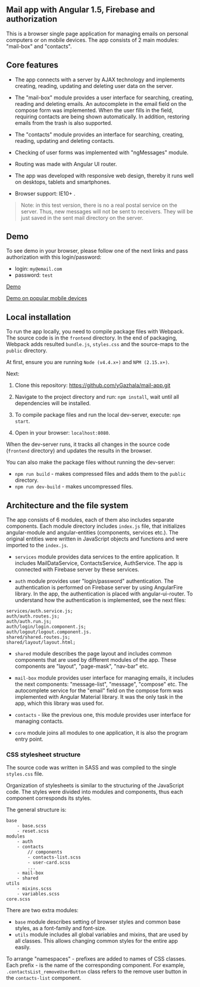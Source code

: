 ## Mail app with Angular 1.5, Firebase and authorization

This is a browser single page application for managing emails on personal computers or on mobile devices.
The app consists of 2 main modules: "mail-box" and "contacts".

## Core features

- The app connects with a server by AJAX technology and implements creating, reading, updating and deleting user data on the server.

- The "mail-box" module provides a user interface for searching, creating, reading and deleting emails. An autocomplete in the email field on the compose form was implemented. When the user fills in the field, requiring contacts are being shown automatically. In addition, restoring emails from the trash is also supported.

- The "contacts" module provides an interface for searching, creating, reading, updating and deleting contacts.

- Checking of user forms was implemented with "ngMessages" module.

- Routing was made with Angular UI router.

- The app was developed with responsive web design, thereby it runs well on desktops, tablets and smartphones.

- Browser support: IE10+ .

> Note: in this test version, there is no a real postal service on the server. Thus, new messages will not be sent to receivers. They will be just saved in the sent mail directory on the server.

## Demo

To see demo in your browser, please follow one of the next links and pass authorization with this login/password:

- login: `my@email.com`
- password: `test`

[Demo](https://gazhala.firebaseapp.com "Direct link")

[Demo on popular mobile devices](http://www.responsinator.com/?url=https%3A%2F%2Fgazhala.firebaseapp.com "See through responsinator.com service")

## Local installation

To run the app locally, you need to compile package files with Webpack. The source code is in the `frontend` directory. In the end of packaging, Webpack adds resulted `bundle.js`, `styles.css` and the source-maps to the `public` directory.

At first, ensure you are running `Node (v4.4.x+)` and `NPM (2.15.x+)`.

Next:

1. Clone this repository: https://github.com/yGazhala/mail-app.git

2. Navigate to the project directory and run: `npm install`, wait until all dependencies will be installed.

3. To compile package files and run the local dev-server, execute: `npm start`.

4. Open in your browser: `localhost:8080`.

When the dev-server runs, it tracks all changes in the source code (`frontend` directory) and updates the results in the browser.

You can also make the package files without running the dev-server:
- `npm run build` - makes compressed files and adds them to the `public` directory.
- `npm run dev-build` - makes uncompressed files.

## Architecture and the file system

The app consists of 6 modules, each of them also includes separate components. Each module directory includes `index.js` file, that initializes angular-module and angular-entities (components, services etc.). The original entities were written in JavaScript objects and functions and were imported to the `index.js`.

- `services` module provides data services to the entire application. It includes MailDataService, ContactsService, AuthService. The app is connected with Firebase server by these services.

- `auth` module provides user "login/password" authentication. The authentication is performed on Firebase server by using AngularFire library. In the app, the authentication is placed with angular-ui-router. To understand how the authentication is implemented, see the next files:

```
services/auth.service.js;
auth/auth.routes.js;
auth/auth.run.js;
auth/login/login.component.js;
auth/logout/logout.component.js.
shared/shared.routes.js;
shared/layout/layout.html;
```

- `shared` module describes the page layout and includes common components that are used by different modules of the app. These components are "layout", "page-mask", "nav-bar" etc.

- `mail-box` module provides user interface for managing emails, it includes the next components: "message-list", "message", "compose" etc. The autocomplete service for the "email" field on the compose form was implemented with Angular Material library. It was the only task in the app, which this library was used for.

- `contacts` - like the previous one, this module provides user interface for managing contacts.

- `core` module joins all modules to one application, it is also the program entry point.

### CSS stylesheet structure

The source code was written in SASS and was compiled to the single `styles.css` file.

Organization of stylesheets is similar to the structuring of the JavaScript code. The styles were divided into modules and components, thus each component corresponds its styles.

The general structure is:
```
base
	- base.scss
	- reset.scss
modules
	- auth
	- contacts
		// components
		- contacts-list.scss
		- user-card.scss
		...
	- mail-box
	- shared
utils
	- mixins.scss
	- variables.scss
core.scss
```

There are two extra modules:
- `base` module describes setting of browser styles and common base styles, as a font-family and font-size.
- `utils` module includes all global variables and mixins, that are used by all classes. This allows changing common styles for the entire app easily.

To arrange "namespaces" - prefixes are added to names of CSS classes. Each prefix - is the name of the corresponding component.
For example, `.contactsList_removeUserButton` class refers to the remove user button in the `contacts-list` component.